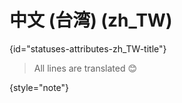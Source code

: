 # 中文 (台湾) (zh_TW)
{id="statuses-attributes-zh_TW-title"}



> All lines are translated 😊
>
{style="note"}

